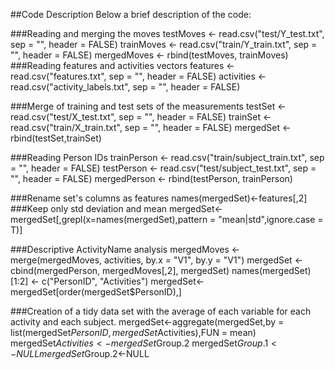 
##Code Description
Below a brief description of the code:

###Reading and merging the moves
         testMoves <- read.csv("test/Y_test.txt", sep = "", header = FALSE)
         trainMoves <- read.csv("train/Y_train.txt", sep = "", header = FALSE)
         mergedMoves <- rbind(testMoves, trainMoves)
###Reading features and activities vectors
        features <- read.csv("features.txt", sep = "", header = FALSE)
        activities <- read.csv("activity_labels.txt", sep = "", header = FALSE)

###Merge of training and test sets of the measurements
        testSet <- read.csv("test/X_test.txt", sep = "", header = FALSE)
        trainSet <- read.csv("train/X_train.txt", sep = "", header = FALSE)
        mergedSet <- rbind(testSet,trainSet)   

###Reading Person IDs
        trainPerson <- read.csv("train/subject_train.txt", sep = "", header = FALSE)
        testPerson <- read.csv("test/subject_test.txt", sep = "", header = FALSE)
        mergedPerson <- rbind(testPerson, trainPerson)

###Rename set's columns as features
        names(mergedSet)<-features[,2]
###Keep only std deviation and mean
        mergedSet<-mergedSet[,grepl(x=names(mergedSet),pattern = "mean|std",ignore.case = T)]

###Descriptive ActivityName analysis
        mergedMoves <- merge(mergedMoves, activities, by.x = "V1", by.y = "V1")
        mergedSet <- cbind(mergedPerson, mergedMoves[,2], mergedSet)
        names(mergedSet)[1:2] <- c("PersonID", "Activities")
        mergedSet<-mergedSet[order(mergedSet$PersonID),]
        
###Creation of a tidy data set with the average of each variable for each activity and each subject.
          mergedSet<-aggregate(mergedSet,by = list(mergedSet$PersonID,mergedSet$Activities),FUN = mean)
          mergedSet$Activities<-mergedSet$Group.2
          mergedSet$Group.1<-NULL
          mergedSet$Group.2<-NULL
